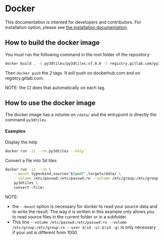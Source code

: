 # Docker

This documentation is intented for developers and contributors. For installation option, please see [the installation documentation](../docs/install.rst).

## How to build the docker image

You must run the following command in the root folder of the repository:
```bash
docker build . -t py3dtiles/py3dtiles:v7.0.0 -t registry.gitlab.com/py3dtiles/py3dtiles:v7.0.0 -f docker/Dockerfile
```
Then `docker push` the 2 tags. It will push on dockerhub.com and on registry.gitlab.com.

NOTE: the CI does that automatically on each tag.

## How to use the docker image

The docker image has a volume on `/data/` and the entrypoint is directly the command `py3dtiles`.

#### Examples

Display the help
```bash
docker run -it --rm py3dtiles --help
```

Convert a file into 3d tiles
```bash
docker run -it --rm \
    --mount type=bind,source="$(pwd)",target=/data/ \
    --volume /etc/passwd:/etc/passwd:ro --volume /etc/group:/etc/group:ro --user $(id -u):$(id -g) \
    py3dtiles \
    convert <file>
```

NOTE:

- the `--mount` option is necessary for docker to read your source data and to write the result. The way it is written in this example only allows you to read source files in the current folder or in a subfolder
- This line `--volume /etc/passwd:/etc/passwd:ro --volume /etc/group:/etc/group:ro --user $(id -u):$(id -g)` is only necessary if your uid is different from 1000.
